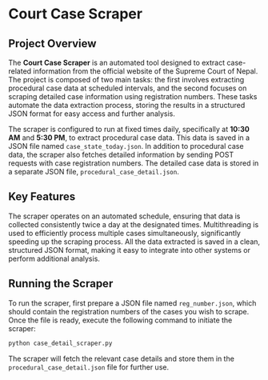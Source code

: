# Court Case Scraper

## Project Overview

The **Court Case Scraper** is an automated tool designed to extract case-related information from the official website of the Supreme Court of Nepal. The project is composed of two main tasks: the first involves extracting procedural case data at scheduled intervals, and the second focuses on scraping detailed case information using registration numbers. These tasks automate the data extraction process, storing the results in a structured JSON format for easy access and further analysis.

The scraper is configured to run at fixed times daily, specifically at **10:30 AM** and **5:30 PM**, to extract procedural case data. This data is saved in a JSON file named `case_state_today.json`. In addition to procedural case data, the scraper also fetches detailed information by sending POST requests with case registration numbers. The detailed case data is stored in a separate JSON file, `procedural_case_detail.json`.

## Key Features

The scraper operates on an automated schedule, ensuring that data is collected consistently twice a day at the designated times. Multithreading is used to efficiently process multiple cases simultaneously, significantly speeding up the scraping process. All the data extracted is saved in a clean, structured JSON format, making it easy to integrate into other systems or perform additional analysis.

## Running the Scraper

To run the scraper, first prepare a JSON file named `reg_number.json`, which should contain the registration numbers of the cases you wish to scrape. Once the file is ready, execute the following command to initiate the scraper:

```bash
python case_detail_scraper.py
```

The scraper will fetch the relevant case details and store them in the `procedural_case_detail.json` file for further use.
